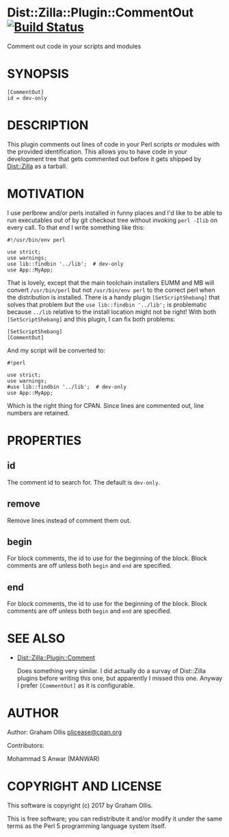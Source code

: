 # Dist::Zilla::Plugin::CommentOut [![Build Status](https://secure.travis-ci.org/plicease/Dist-Zilla-Plugin-CommentOut.png)](http://travis-ci.org/plicease/Dist-Zilla-Plugin-CommentOut)

Comment out code in your scripts and modules

# SYNOPSIS

    [CommentOut]
    id = dev-only

# DESCRIPTION

This plugin comments out lines of code in your Perl scripts or modules with
the provided identification.  This allows you to have code in your development
tree that gets commented out before it gets shipped by [Dist::Zilla](https://metacpan.org/pod/Dist::Zilla) as a
tarball.

# MOTIVATION

I use perlbrew and/or perls installed in funny places and I'd like to be able to run
executables out of by git checkout tree without invoking `perl -Ilib` on
every call.  To that end I write something like this:

    #!/usr/bin/env perl
    
    use strict;
    use warnings;
    use lib::findbin '../lib';  # dev-only
    use App::MyApp;

That is lovely, except that the main toolchain installers EUMM and MB will
convert `/usr/bin/perl` but not `/usr/bin/env perl` to the correct perl
when the distribution is installed.  There
is a handy plugin `[SetScriptShebang]` that solves that problem but the 
`use lib::findbin '../lib';` is problematic because `../lib` relative to
the install location might not be right!  With both `[SetScriptShebang]`
and this plugin, I can fix both problems:

    [SetScriptShebang]
    [CommentOut]

And my script will be converted to:

    #!perl
    
    use strict;
    use warnings;
    #use lib::findbin '../lib';  # dev-only
    use App::MyApp;

Which is the right thing for CPAN.  Since lines are commented out, line numbers
are retained.

# PROPERTIES

## id

The comment id to search for.  The default is `dev-only`.

## remove

Remove lines instead of comment them out.

## begin

For block comments, the id to use for the beginning of the block.
Block comments are off unless both `begin` and `end` are specified.

## end

For block comments, the id to use for the beginning of the block.
Block comments are off unless both `begin` and `end` are specified.

# SEE ALSO

- [Dist::Zilla::Plugin::Comment](https://metacpan.org/pod/Dist::Zilla::Plugin::Comment)

    Does something very similar.  I did actually do a survay of Dist::Zilla
    plugins before writing this one, but apparently I missed this one.  Anyway
    I prefer `[CommentOut]` as it is configurable.

# AUTHOR

Author: Graham Ollis <plicease@cpan.org>

Contributors:

Mohammad S Anwar (MANWAR)

# COPYRIGHT AND LICENSE

This software is copyright (c) 2017 by Graham Ollis.

This is free software; you can redistribute it and/or modify it under
the same terms as the Perl 5 programming language system itself.
